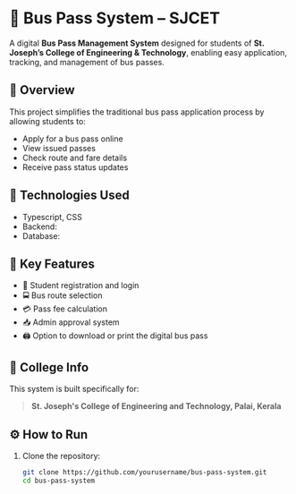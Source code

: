 # 🎫 Bus Pass System – SJCET

A digital **Bus Pass Management System** designed for students of **St. Joseph’s College of Engineering & Technology**, enabling easy application, tracking, and management of bus passes.

## 📌 Overview

This project simplifies the traditional bus pass application process by allowing students to:
- Apply for a bus pass online
- View issued passes
- Check route and fare details
- Receive pass status updates

## 🧰 Technologies Used

- Typescript, CSS
- Backend: 
- Database:
  
## 🔑 Key Features

- 📝 Student registration and login
- 🚍 Bus route selection
- 💳 Pass fee calculation
- 📥 Admin approval system
- 🖨️ Option to download or print the digital bus pass

## 🏫 College Info

This system is built specifically for:
> **St. Joseph's College of Engineering and Technology, Palai, Kerala**

## ⚙️ How to Run

1. Clone the repository:
   ```bash
   git clone https://github.com/yourusername/bus-pass-system.git
   cd bus-pass-system

